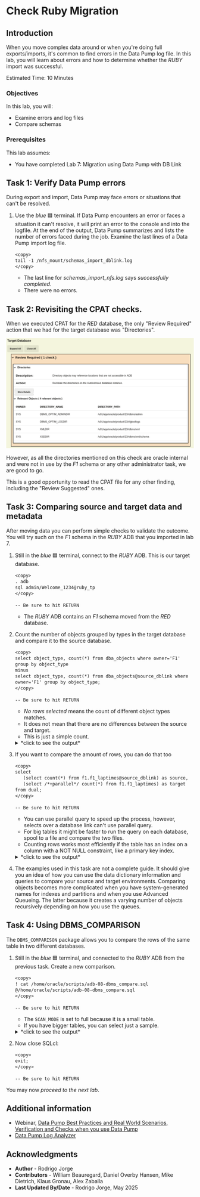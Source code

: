 # Check Ruby Migration

## Introduction

When you move complex data around or when you're doing full exports/imports, it's common to find errors in the Data Pump log file. In this lab, you will learn about errors and how to determine whether the *RUBY* import was successful.

Estimated Time: 10 Minutes

### Objectives

In this lab, you will:

* Examine errors and log files
* Compare schemas

### Prerequisites

This lab assumes:

- You have completed Lab 7: Migration using Data Pump with DB Link

## Task 1: Verify Data Pump errors

During export and import, Data Pump may face errors or situations that can't be resolved.

1. Use the *blue* 🟦 terminal. If Data Pump encounters an error or faces a situation it can't resolve, it will print an error to the console and into the logfile. At the end of the output, Data Pump summarizes and lists the number of errors faced during the job. Examine the last lines of a Data Pump import log file.

    ```
    <copy>
    tail -1 /nfs_mount/schemas_import_dblink.log
    </copy>
    ```

    * The last line for *schemas\_import\_nfs.log* says *successfully completed*.
    * There were no errors.

## Task 2: Revisiting the CPAT checks.

When we executed CPAT for the *RED* database, the only "Review Required" action that we had for the target database was "Directories".

![Directories](images/red-directories.png)

However, as all the directories mentioned on this check are oracle internal and were not in use by the *F1* schema or any other administrator task, we are good to go.

This is a good opportunity to read the CPAT file for any other finding, including the "Review Suggested" ones.

## Task 3: Comparing source and target data and metadata 

After moving data you can perform simple checks to validate the outcome. You will try such on the *F1* schema in the *RUBY* ADB that you imported in lab 7.

1. Still in the *blue* 🟦 terminal, connect to the *RUBY* ADB. This is our target database.

    ```
    <copy>
    . adb
    sql admin/Welcome_1234@ruby_tp
    </copy>

    -- Be sure to hit RETURN
    ```

    * The *RUBY* ADB contains an *F1* schema moved from the *RED* database.

2. Count the number of objects grouped by types in the target database and compare it to the source database.

    ```
    <copy>
    select object_type, count(*) from dba_objects where owner='F1' group by object_type
    minus
    select object_type, count(*) from dba_objects@source_dblink where owner='F1' group by object_type;
    </copy>

    -- Be sure to hit RETURN
    ```

    * *No rows selected* means the count of different object types matches.
    * It does not mean that there are no differences between the source and target.
    * This is just a simple count.

    <details>
    <summary>*click to see the output*</summary>
    ``` text
    SQL> select object_type, count(*) from dba_objects where owner='F1' group by object_type
         minus
         select object_type, count(*) from dba_objects@source_dblink where owner='F1' group by object_type;

    no rows selected
    ```
    </details>

3. If you want to compare the amount of rows, you can do that too

    ```
    <copy>
    select
       (select count(*) from f1.f1_laptimes@source_dblink) as source,
       (select /*+parallel*/ count(*) from f1.f1_laptimes) as target
    from dual;
    </copy>

    -- Be sure to hit RETURN
    ```

    * You can use parallel query to speed up the process, however, selects over a database link can't use parallel query.
    * For big tables it might be faster to run the query on each database, spool to a file and compare the two files.
    * Counting rows works most efficiently if the table has an index on a column with a NOT NULL constraint, like a primary key index.

    <details>
    <summary>*click to see the output*</summary>
    ``` text
    SOURCE     TARGET
    ---------- ----------
    571047     571047
    ```
    </details>

4. The examples used in this task are not a complete guide. It should give you an idea of how you can use the data dictionary information and queries to compare your source and target environments. Comparing objects becomes more complicated when you have system-generated names for indexes and partitions and when you use Advanced Queueing. The latter because it creates a varying number of objects recursively depending on how you use the queues.

## Task 4: Using DBMS_COMPARISON

The `DBMS_COMPARISON` package allows you to compare the rows of the same table in two different databases.

1. Still in the *blue* 🟦 terminal, and connected to the *RUBY* ADB from the previous task. Create a new comparison.

    ```
    <copy>
    ! cat /home/oracle/scripts/adb-08-dbms_compare.sql
    @/home/oracle/scripts/adb-08-dbms_compare.sql
    </copy>

    -- Be sure to hit RETURN
    ```

    * The `SCAN_MODE` is set to full because it is a small table.
    * If you have bigger tables, you can select just a sample.

    <details>
    <summary>*click to see the output*</summary>
    ``` text
    SQL> ! cat /home/oracle/scripts/adb-08-dbms_compare.sql
    SET SERVEROUT ON

    DECLARE
      V_COMPARISON_NAME VARCHAR2(128);
      V_RESULT          BOOLEAN;
      V_COMPARISON_OUT  DBMS_COMPARISON.COMPARISON_TYPE;
    BEGIN
      FOR T IN (
        SELECT OWNER, TABLE_NAME
          FROM ALL_TABLES
         WHERE OWNER IN ('F1','HR','PM','IX','SH','BI')
      ) LOOP
        BEGIN
          V_COMPARISON_NAME := 'CMP_' || T.TABLE_NAME;

          -- Drop if exists
          BEGIN
            DBMS_COMPARISON.DROP_COMPARISON(V_COMPARISON_NAME);
          EXCEPTION
            WHEN OTHERS THEN
              NULL;
          END;

          -- Create comparison
          DBMS_COMPARISON.CREATE_COMPARISON(
            COMPARISON_NAME => V_COMPARISON_NAME,
            SCHEMA_NAME => T.OWNER,
            OBJECT_NAME => T.TABLE_NAME,
            DBLINK_NAME => 'SOURCE_DBLINK',
            REMOTE_SCHEMA_NAME => T.OWNER,
            REMOTE_OBJECT_NAME => T.TABLE_NAME,
            SCAN_MODE => DBMS_COMPARISON.CMP_SCAN_MODE_FULL
          );

          -- Run comparison
          V_RESULT := DBMS_COMPARISON.COMPARE(COMPARISON_NAME => V_COMPARISON_NAME, SCAN_INFO => V_COMPARISON_OUT);
          DBMS_OUTPUT.PUT_LINE(T.OWNER || '.' || T.TABLE_NAME || ': ' || CASE
            WHEN V_RESULT THEN
              'MATCH'
            ELSE 'DIFFER'
          END);

        EXCEPTION
          WHEN OTHERS THEN
            DBMS_OUTPUT.PUT_LINE('Error comparing ' || T.TABLE_NAME || ': ' || SQLERRM);
        END;
      END LOOP;
    END;
    /

    SQL> @/home/oracle/scripts/adb-08-dbms_compare.sql
    F1.F1_CONSTRUCTORRESULTS: MATCH
    F1.F1_QUALIFYING: MATCH
    F1.F1_SPRINTRESULTS: MATCH
    F1.F1_PITSTOPS: MATCH
    F1.F1_LAPTIMES: MATCH
    F1.F1_RESULTS: MATCH
    F1.F1_STATUS: MATCH
    F1.F1_CONSTRUCTORSTANDINGS: MATCH
    F1.F1_RACES: MATCH
    F1.F1_CONSTRUCTORS: DIFFER
    F1.F1_CIRCUITS: MATCH
    F1.F1_SEASONS: MATCH
    F1.F1_DRIVERSTANDINGS: MATCH

    PL/SQL procedure successfully completed.
    ```
    </details>

2. Now close SQLcl:

    ``` shell
    <copy>
    exit;
    </copy>

    -- Be sure to hit RETURN
    ```

You may now *proceed to the next lab*.

## Additional information

* Webinar, [Data Pump Best Practices and Real World Scenarios, Verification and Checks when you use Data Pump](https://www.youtube.com/watch?v=960ToLE-ZE8&t=4857s)
* [Data Pump Log Analyzer](https://github.com/macsdata/data-pump-log-analyzer)

## Acknowledgments

* **Author** - Rodrigo Jorge
* **Contributors** - William Beauregard, Daniel Overby Hansen, Mike Dietrich, Klaus Gronau, Alex Zaballa
* **Last Updated By/Date** - Rodrigo Jorge, May 2025